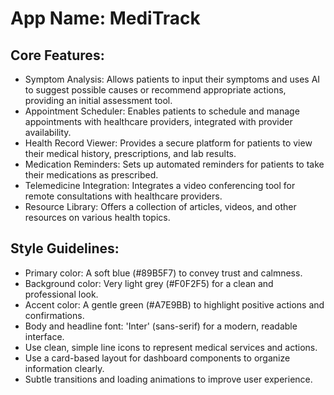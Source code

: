 # **App Name**: MediTrack

## Core Features:

- Symptom Analysis: Allows patients to input their symptoms and uses AI to suggest possible causes or recommend appropriate actions, providing an initial assessment tool.
- Appointment Scheduler: Enables patients to schedule and manage appointments with healthcare providers, integrated with provider availability.
- Health Record Viewer: Provides a secure platform for patients to view their medical history, prescriptions, and lab results.
- Medication Reminders: Sets up automated reminders for patients to take their medications as prescribed.
- Telemedicine Integration: Integrates a video conferencing tool for remote consultations with healthcare providers.
- Resource Library: Offers a collection of articles, videos, and other resources on various health topics.

## Style Guidelines:

- Primary color: A soft blue (#89B5F7) to convey trust and calmness.
- Background color: Very light grey (#F0F2F5) for a clean and professional look.
- Accent color: A gentle green (#A7E9BB) to highlight positive actions and confirmations.
- Body and headline font: 'Inter' (sans-serif) for a modern, readable interface.
- Use clean, simple line icons to represent medical services and actions.
- Use a card-based layout for dashboard components to organize information clearly.
- Subtle transitions and loading animations to improve user experience.